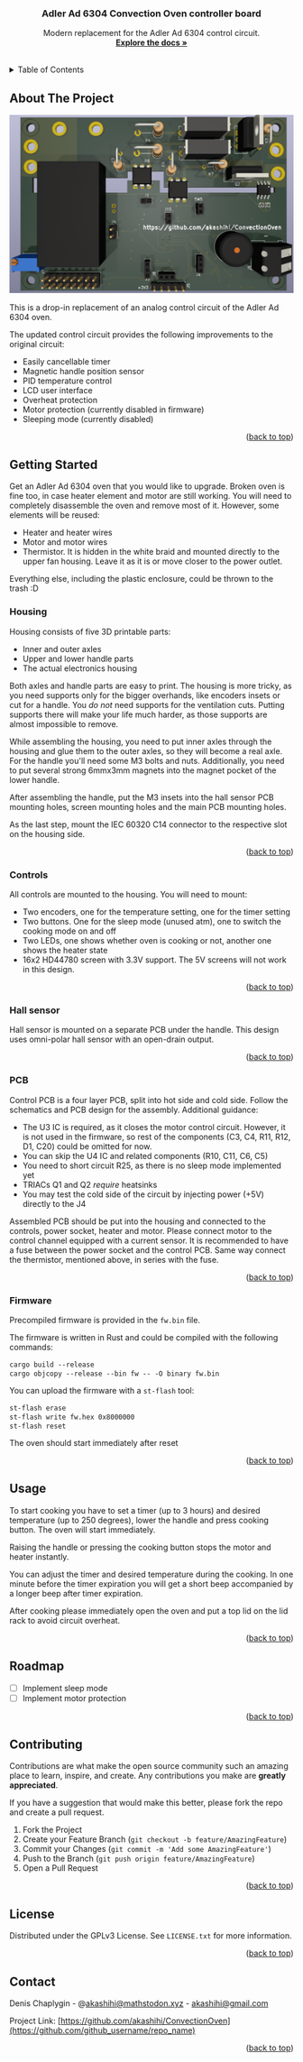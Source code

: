 <!-- Improved compatibility of back to top link: See: https://github.com/othneildrew/Best-README-Template/pull/73 -->
<a name="readme-top"></a>


<h3 align="center">Adler Ad 6304 Convection Oven controller board</h3>
<div>
  <p align="center">
    Modern replacement for the Adler Ad 6304 control circuit. 
    <br />
    <a href="https://github.com/akashihi/ConvectionOven"><strong>Explore the docs »</strong></a>
    <br />
    <br />
  </p>
</div>



<!-- TABLE OF CONTENTS -->
<details>
  <summary>Table of Contents</summary>
  <ol>
    <li>
      <a href="#about-the-project">About The Project</a>
    </li>
    <li>
      <a href="#getting-started">Getting Started</a>
      <ul>
        <li><a href="#housing">Housing</a></li>
        <li><a href="#controls">Controls</a></li>
        <li><a href="#hall-sensor">Hall sensor</a></li>
        <li><a href="#pcb">PCB</a></li>
        <li><a href="#firmware">Firmware</a></li>
      </ul>
    </li>
    <li><a href="#usage">Usage</a></li>
    <li><a href="#roadmap">Roadmap</a></li>
    <li><a href="#contributing">Contributing</a></li>
    <li><a href="#license">License</a></li>
    <li><a href="#contact">Contact</a></li>
  </ol>
</details>



<!-- ABOUT THE PROJECT -->
## About The Project

![Product Name Screen Shot](ConvectionOvenPCB.png)

This is a drop-in replacement of an analog control circuit of the Adler Ad 6304 oven.

The updated control circuit provides the following improvements to the original circuit:

* Easily cancellable timer
* Magnetic handle position sensor
* PID temperature control
* LCD user interface
* Overheat protection
* Motor protection (currently disabled in firmware)
* Sleeping mode (currently disabled)

<p align="right">(<a href="#readme-top">back to top</a>)</p>


<!-- GETTING STARTED -->
## Getting Started

Get an Adler Ad 6304 oven that you would like to upgrade. Broken oven is fine too, 
in case heater element and motor are still working. You will need to completely disassemble
the oven and remove most of it. However, some elements will be reused:

* Heater and heater wires
* Motor and motor wires
* Thermistor. It is hidden in the white braid and mounted directly to the upper fan housing. 
Leave it as it is or move closer to the power outlet.

Everything else, including the plastic enclosure, could be thrown to the trash :D 

### Housing

Housing consists of five 3D printable parts:

* Inner and outer axles
* Upper and lower handle parts
* The actual electronics housing

Both axles and handle parts are easy to print. The housing is more tricky, as you need 
supports only for the bigger overhands, like encoders insets or cut for a handle. 
You *do not* need supports for the ventilation cuts. Putting supports there will make your life
much harder, as those supports are almost impossible to remove.

While assembling the housing, you need to put inner axles through the housing and glue them
to the outer axles, so they will become a real axle. For the handle you'll need some M3 bolts
and nuts. Additionally, you need to put several strong 6mmx3mm magnets into the magnet
pocket of the lower handle.

After assembling the handle, put the M3 insets into the hall sensor PCB mounting holes,
screen mounting holes and the main PCB mounting holes.

As the last step, mount the IEC 60320 C14 connector to the respective slot on the housing side.

<p align="right">(<a href="#readme-top">back to top</a>)</p>

### Controls

All controls are mounted to the housing. You will need to mount:

* Two encoders, one for the temperature setting, one for the timer setting
* Two buttons. One for the sleep mode (unused atm), one to switch the cooking mode on and off
* Two LEDs, one shows whether oven is cooking or not, another one shows the heater state
* 16x2 HD44780 screen with 3.3V support. The 5V screens will not work in this design.

<p align="right">(<a href="#readme-top">back to top</a>)</p>

### Hall sensor

Hall sensor is mounted on a separate PCB under the handle. This design uses omni-polar
hall sensor with an open-drain output.

<p align="right">(<a href="#readme-top">back to top</a>)</p>

### PCB

Control PCB is a four layer PCB, split into hot side and cold side. Follow the schematics
and PCB design for the assembly. Additional guidance:

* The U3 IC is required, as it closes the motor control circuit. However, it is not
used in the firmware, so rest of the components (C3, C4, R11, R12, D1, C20) could be omitted for now.
* You can skip the U4 IC and related components (R10, C11, C6, C5)
* You need to short circuit R25, as there is no sleep mode implemented yet
* TRIACs Q1 and Q2 *require* heatsinks
* You may test the cold side of the circuit by injecting power (+5V) directly to the J4

Assembled PCB should be put into the housing and connected to the controls, power socket, heater and
motor. Please connect motor to the control channel equipped with a current sensor. It
is recommended to have a fuse between the power socket and the control PCB. Same way
connect the thermistor, mentioned above, in series with the fuse.

<p align="right">(<a href="#readme-top">back to top</a>)</p>

### Firmware

Precompiled firmware is provided in the `fw.bin` file. 

The firmware is written in Rust and could be compiled with the following commands:

```shell
cargo build --release
cargo objcopy --release --bin fw -- -O binary fw.bin
```

You can upload the firmware with a `st-flash` tool:

```shell
st-flash erase 
st-flash write fw.hex 0x8000000
st-flash reset
```

The oven should start immediately after reset

<p align="right">(<a href="#readme-top">back to top</a>)</p>

## Usage

To start cooking you have to set a timer (up to 3 hours) and desired temperature (up to 250 degrees),
lower the handle and press cooking button. The oven will start immediately.

Raising the handle or pressing the cooking button stops the motor and heater instantly.

You can adjust the timer and desired temperature during the cooking. In one minute before
the timer expiration you will get a short beep accompanied by a longer beep after timer
expiration.

After cooking please immediately open the oven and put a top lid on the lid rack to 
avoid circuit overheat.  

<p align="right">(<a href="#readme-top">back to top</a>)</p>


<!-- ROADMAP -->
## Roadmap

- [ ] Implement sleep mode
- [ ] Implement motor protection

<p align="right">(<a href="#readme-top">back to top</a>)</p>

<!-- CONTRIBUTING -->
## Contributing

Contributions are what make the open source community such an amazing place to learn, inspire, and create. Any contributions you make are **greatly appreciated**.

If you have a suggestion that would make this better, please fork the repo and create a pull request.


1. Fork the Project
2. Create your Feature Branch (`git checkout -b feature/AmazingFeature`)
3. Commit your Changes (`git commit -m 'Add some AmazingFeature'`)
4. Push to the Branch (`git push origin feature/AmazingFeature`)
5. Open a Pull Request

<p align="right">(<a href="#readme-top">back to top</a>)</p>



<!-- LICENSE -->
## License

Distributed under the GPLv3 License. See `LICENSE.txt` for more information.

<p align="right">(<a href="#readme-top">back to top</a>)</p>



<!-- CONTACT -->
## Contact

Denis Chaplygin - @akashihi@mathstodon.xyz - akashihi@gmail.com

Project Link: [https://github.com/akashihi/ConvectionOven](https://github.com/github_username/repo_name)

<p align="right">(<a href="#readme-top">back to top</a>)</p>
